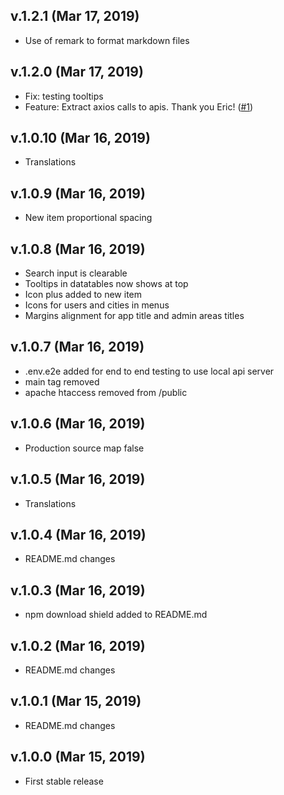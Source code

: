 ## v.1.2.1 (Mar 17, 2019)

-   Use of remark to format markdown files

## v.1.2.0 (Mar 17, 2019)

-   Fix: testing tooltips
-   Feature: Extract axios calls to apis. Thank you Eric! ([#1](https://github.com/davellanedam/vue-skeleton-mvp/pull/1))

## v.1.0.10 (Mar 16, 2019)

-   Translations

## v.1.0.9 (Mar 16, 2019)

-   New item proportional spacing

## v.1.0.8 (Mar 16, 2019)

-   Search input is clearable
-   Tooltips in datatables now shows at top
-   Icon plus added to new item
-   Icons for users and cities in menus
-   Margins alignment for app title and admin areas titles

## v.1.0.7 (Mar 16, 2019)

-   .env.e2e added for end to end testing to use local api server
-   main tag removed
-   apache htaccess removed from /public

## v.1.0.6 (Mar 16, 2019)

-   Production source map false

## v.1.0.5 (Mar 16, 2019)

-   Translations

## v.1.0.4 (Mar 16, 2019)

-   README.md changes

## v.1.0.3 (Mar 16, 2019)

-   npm download shield added to README.md

## v.1.0.2 (Mar 16, 2019)

-   README.md changes

## v.1.0.1 (Mar 15, 2019)

-   README.md changes

## v.1.0.0 (Mar 15, 2019)

-   First stable release
